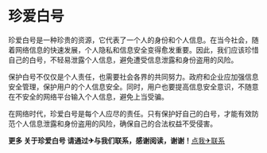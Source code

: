 # 珍爱白号

珍爱白号是一种珍贵的资源，它代表了一个人的身份和个人信息。在当今社会，随着网络信息的快速发展，个人隐私和信息安全变得愈发重要。因此，我们应该珍惜自己的白号，不轻易泄露个人信息，避免遭受信息泄露和身份盗用的风险。

保护白号不仅仅是个人责任，也需要社会各界的共同努力。政府和企业应加强信息安全管理，保护用户的个人信息安全。同时，用户也要提高信息安全意识，不随意在不安全的网络平台输入个人信息，避免上当受骗。

在网络时代，珍爱白号是每个人应尽的责任。只有保护好自己的白号，才能有效防范个人信息泄露和身份盗用的风险，确保自己的合法权益不受侵害。

**更多 关于珍爱白号 请通过✈与我们联系，感谢阅读，谢谢！**[点我✈联系](https://abc.k02.cc)